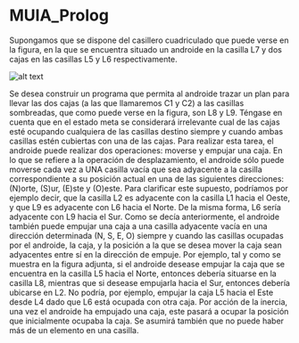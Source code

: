 # MUIA_Prolog

Supongamos que se dispone del casillero cuadriculado que puede verse en la figura, en la que se
encuentra situado un androide en la casilla L7 y dos cajas en las casillas L5 y L6 respectivamente. 

![alt text](https://i.imgur.com/6UhSLer.png)

Se desea construir un programa que permita al androide trazar un plan para llevar las dos cajas (a las
que llamaremos C1 y C2) a las casillas sombreadas, que como puede verse en la figura, son L8 y L9.
Téngase en cuenta que en el estado meta se considerará irrelevante cual de las cajas esté ocupando
cualquiera de las casillas destino siempre y cuando ambas casillas estén cubiertas con una de las cajas.
Para realizar esta tarea, el androide puede realizar dos operaciones: moverse y empujar una caja. En lo
que se refiere a la operación de desplazamiento, el androide sólo puede moverse cada vez a UNA casilla
vacía que sea adyacente a la casilla correspondiente a su posición actual en una de las siguientes
direcciones: (N)orte, (S)ur, (E)ste y (O)este. Para clarificar este supuesto, podríamos por ejemplo decir,
que la casilla L2 es adyacente con la casilla L1 hacia el Oeste, y que L9 es adyacente con L6 hacia el
Norte. De la misma forma, L6 sería adyacente con L9 hacia el Sur. Como se decía anteriormente, el
androide también puede empujar una caja a una casilla adyacente vacía en una dirección determinada (N,
S, E, O) siempre y cuando las casillas ocupadas por el androide, la caja, y la posición a la que se desea
mover la caja sean adyacentes entre sí en la dirección de empuje. Por ejemplo, tal y como se muestra en la
figura adjunta, si el androide desease empujar la caja que se encuentra en la casilla L5 hacia el Norte,
entonces debería situarse en la casilla L8, mientras que si desease empujarla hacia el Sur, entonces
debería ubicarse en L2. No podría, por ejemplo, empujar la caja L5 hacia el Este desde L4 dado que L6
está ocupada con otra caja. Por acción de la inercia, una vez el androide ha empujado una caja, este pasará
a ocupar la posición que inicialmente ocupaba la caja. Se asumirá también que no puede haber más de un
elemento en una casilla.
